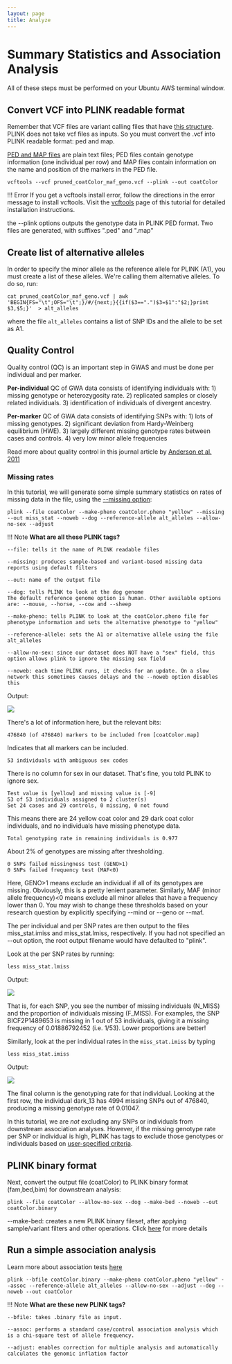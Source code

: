 ```yaml
---
layout: page
title: Analyze
---
```


Summary Statistics and Association Analysis
===========================================

All of these steps must be performed on your Ubuntu AWS terminal window.

## Convert VCF into PLINK readable format

Remember that VCF files are variant calling files that have [this structure](https://gatk.broadinstitute.org/hc/en-us/articles/360035531692-VCF-Variant-Call-Format). PLINK does not take vcf files as inputs. So you must convert the .vcf into PLINK readable format: ped and map.

[PED and MAP files](http://zzz.bwh.harvard.edu/plink/data.shtml) are plain text files; PED files contain genotype information (one individual per row) and MAP files contain information on the name and position of the markers in the PED file.

```
vcftools --vcf pruned_coatColor_maf_geno.vcf --plink --out coatColor

```

!!! Error
    If you get a vcftools install error, follow the directions in the error message to install vcftools. Visit the [vcftools](./vcftools_install.md) page of this tutorial for detailed installation instructions.

the --plink options outputs the genotype data in PLINK PED format. Two files are generated, with suffixes ".ped" and ".map"


## Create list of alternative alleles

In order to specify the minor allele as the reference allele for PLINK (A1), you must create a list of these alleles. We're calling them alternative alleles. To do so, run:

```
cat pruned_coatColor_maf_geno.vcf | awk 'BEGIN{FS="\t";OFS="\t";}/#/{next;}{{if($3==".")$3=$1":"$2;}print $3,$5;}'  > alt_alleles
```

where the file `alt_alleles` contains a list of SNP IDs and the allele to be set as A1.


## Quality Control

Quality control (QC) is an important step in GWAS and must be done per individual and per marker.

**Per-individual** QC of GWA data consists of identifying individuals with: 1) missing genotype or heterozygosity rate. 2) replicated samples or closely related individuals. 3) identification of individuals of divergent ancestry.

**Per-marker** QC of GWA data consists of identifying SNPs with: 1) lots of missing genotypes. 2) significant deviation from Hardy-Weinberg equilibrium (HWE). 3) largely different missing genotype rates between cases and controls. 4) very low minor allele frequencies

Read more about quality control in this journal article by [Anderson et al. 2011](https://www.ncbi.nlm.nih.gov/pmc/articles/PMC3025522/)

### Missing rates
In this tutorial, we will generate some simple summary statistics on rates of missing data in the file, using the [--missing option](http://www.cog-genomics.org/plink/1.9/basic_stats#missing):

```
plink --file coatColor --make-pheno coatColor.pheno "yellow" --missing --out miss_stat --noweb --dog --reference-allele alt_alleles --allow-no-sex --adjust
```

!!! Note
    **What are all these PLINK tags?**

    --file: tells it the name of PLINK readable files

    --missing: produces sample-based and variant-based missing data reports using default filters

    --out: name of the output file

    --dog: tells PLINK to look at the dog genome
    The default reference genome option is human. Other available options are: --mouse, --horse, --cow and --sheep

    --make-pheno: tells PLINK to look at the coatColor.pheno file for phenotype information and sets the alternative phenotype to "yellow"

    --reference-allele: sets the A1 or alternative allele using the file alt_alleles

    --allow-no-sex: since our dataset does NOT have a "sex" field, this option allows plink to ignore the missing sex field

    --noweb: each time PLINK runs, it checks for an update. On a slow network this sometimes causes delays and the --noweb option disables this


Output:

![](images/Missing_Rates.png)


There's a lot of information here, but the relevant bits:

```
476840 (of 476840) markers to be included from [coatColor.map]
```
Indicates that all markers can be included.

```
53 individuals with ambiguous sex codes
```
There is no column for sex in our dataset. That's fine, you told PLINK to ignore sex.

```
Test value is [yellow] and missing value is [-9]
53 of 53 individuals assigned to 2 cluster(s)
Set 24 cases and 29 controls, 0 missing, 0 not found
```
This means there are 24 yellow coat color and 29 dark coat color individuals, and no individuals have missing phenotype data.

```
Total genotyping rate in remaining individuals is 0.977
```
About 2% of genotypes are missing after thresholding.

```
0 SNPs failed missingness test (GENO>1)
0 SNPs failed frequency test (MAF<0)
```
Here, GENO>1 means exclude an individual if all of its genotypes are missing. Obviously, this is a pretty lenient parameter. Similarly, MAF (minor allele frequency)<0 means exclude all minor alleles that have a frequency lower than 0. You may wish to change these thresholds based on your research question by explicitly specifying --mind or --geno or --maf.

The per individual and per SNP rates are then output to the files miss_stat.imiss and miss_stat.lmiss, respectively. If you had not specified an --out option, the root output filename would have defaulted to "plink".

Look at the per SNP rates by running:

```
less miss_stat.lmiss
```

Output:

![](images/lmiss.png)


That is, for each SNP, you see the number of missing individuals (N_MISS) and the proportion of individuals missing (F_MISS).
For examples, the SNP BICF2P1489653 is missing in 1 out of 53 individuals, giving it a missing frequency of 0.01886792452 (i.e. 1/53). Lower proportions are better!


Similarly, look at the per individual rates in the `miss_stat.imiss` by typing

```
less miss_stat.imiss
```

Output:

![](images/imiss.png)

The final column is the genotyping rate for that individual. Looking at the first row, the individual dark_13 has 4994 missing SNPs out of 476840, producing a missing genotype rate of 0.01047.

In this tutorial, we are *not* excluding any SNPs or individuals from downstream association analyses. However, if the missing genotype rate per SNP or individual is high, PLINK has tags to exclude those genotypes or individuals based on [user-specified criteria](http://www.cog-genomics.org/plink/1.9/filter).

## PLINK binary format

Next, convert the output file (coatColor) to PLINK binary format (fam,bed,bim) for downstream analysis:

```
plink --file coatColor --allow-no-sex --dog --make-bed --noweb --out coatColor.binary

```

--make-bed: creates a new PLINK binary fileset, after applying sample/variant filters and other operations. Click [here](http://www.cog-genomics.org/plink/1.9/data) for more details



## Run a simple association analysis

Learn more about association tests [here](https://journals.plos.org/ploscompbiol/article?id=10.1371/journal.pcbi.1002822#s7)

```
plink --bfile coatColor.binary --make-pheno coatColor.pheno "yellow" --assoc --reference-allele alt_alleles --allow-no-sex --adjust --dog --noweb --out coatColor
```

!!! Note
    **What are these new PLINK tags?**

    --bfile: takes .binary file as input.

    --assoc: performs a standard case/control association analysis which is a chi-square test of allele frequency.

    --adjust: enables correction for multiple analysis and automatically calculates the genomic inflation factor
